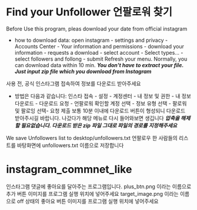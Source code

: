 # Find your Unfollower 언팔로워 찾기

Before Use this program, pleas download your date from official instagram

- how to download data:
open instagram - settings and privacy - Accounts Center - Your information and permissions - download your information - 
requests a download - select account - Select types... - select followers and follong - submit
Refresh your menu. Normally, you can download data within 10 min.
***You don't have to extract your file. Just input zip file which you download from Instagram***

사용 전, 공식 인스타그램 접속하여 정보를 다운로드 받아주세요

- 방법은 다음과 같습니다:
인스타 접속 - 설정 - 계정센터 - 내 정보 및 권한 - 내 정보 다운로드 - 다운로드 요청 - 
언팔로워 확인할 계정 선택 - 정보 유형 선택 - 팔로워 및 팔로잉 선택- 요청 제출
보통 10분 이내에 다운로드 버튼이 형성되니 다운로드 받아주시길 바랍니다. 나갔다가 해당 메뉴로 다시 들어와보면 생깁니다
***압축을 해제할 필요없습니다. 다운로드 받은 zip 파일 그대로 파일의 경로를 지정해주세요***

We save Unfollowers list to desktop/unfollowers.txt
언팔로우 한 사람들의 리스트를 바탕화면에 unfollowers.txt 이름으로 저장합니다

# instagram_commnet_like
인스타그램 댓글에 좋아요를 달아주는 프로그램입니다.
plus_btn.png 이라는 이름으로 추가 버튼 이미지를 프로그램 실행 위치에 넣어주세요
target_image.png 이라는 이름으로 off 상태의 좋아요 버튼 이미지를 프로그램 실행 위치에 넣어주세요
